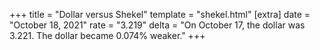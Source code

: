 +++
title = "Dollar versus Shekel"
template = "shekel.html"
[extra]
date = "October 18, 2021"
rate = "3.219"
delta = "On October 17, the dollar was 3.221. The dollar became 0.074% weaker."
+++
